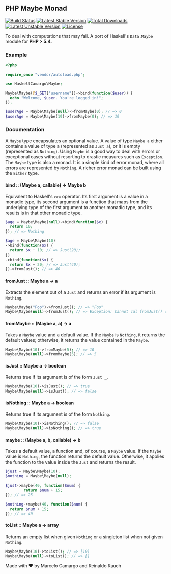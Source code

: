 ## PHP Maybe Monad

[![Build Status](https://travis-ci.org/haskellcamargo/php-maybe-monad.svg?branch=master)](https://travis-ci.org/haskellcamargo/php-maybe-monad) [![Latest Stable Version](https://poser.pugx.org/haskellcamargo/php-maybe-monad/v/stable)](https://packagist.org/packages/haskellcamargo/php-maybe-monad) [![Total Downloads](https://poser.pugx.org/haskellcamargo/php-maybe-monad/downloads)](https://packagist.org/packages/haskellcamargo/php-maybe-monad) [![Latest Unstable Version](https://poser.pugx.org/haskellcamargo/php-maybe-monad/v/unstable)](https://packagist.org/packages/haskellcamargo/php-maybe-monad) [![License](https://poser.pugx.org/haskellcamargo/php-maybe-monad/license)](https://packagist.org/packages/haskellcamargo/php-maybe-monad)

To deal with computations that may fail.
A port of Haskell's `Data.Maybe` module for **PHP > 5.4**.

### Example

```php
<?php

require_once "vendor/autoload.php";

use HaskellCamargo\Maybe;

Maybe\Maybe(@$_GET["username"])->bind(function($user)) {
  echo "Welcome, $user. You're logged in!";
});

$userAge = Maybe\Maybe(null)->fromMaybe(0); // => 0
$userAge = Maybe\Maybe(19)->fromMaybe(0); // => 19
```

### Documentation

A `Maybe` type encapsulates an optional value. A value of type `Maybe a`
either contains a value of type a (represented as `Just a`), or it is empty
(represented as `Nothing`). Using `Maybe` is a good way to deal with errors
or exceptional cases without resorting to drastic measures such as
`Exception`.
The `Maybe` type is also a monad. It is a simple kind of error monad, where
all errors are represented by `Nothing`. A richer error monad can be built
using the `Either` type.

#### bind :: (Maybe a, callable) -> Maybe b

Equivalent to Haskell's `>>=` operator. Its first argument is a value in
a monadic type, its second argument is a function that maps from the
underlying type of the first argument to another monadic type, and its
results is in that other monadic type.

```php
$age = Maybe\Maybe(null)->bind(function($x) {
  return 10;
}); // => Nothing

$age = Maybe\Maybe(10)
->bind(function($x) {
  return $x + 10; // => Just(20);
})
->bind(function($x) {
  return $x + 20; // => Just(40);
})->fromJust(); // => 40
```

#### fromJust :: Maybe a -> a

Extracts the element out of a `Just` and returns an error if its argument
is `Nothing`.

```php
Maybe\Maybe("Foo")->fromJust(); // => "Foo"
Maybe\Maybe(null)->fromJust(); // => Exception: Cannot cal fromJust() on Nothing
```

#### fromMaybe :: (Maybe a, a) -> a

Takes a `Maybe` value and a default value. If the `Maybe` is `Nothing`, it
returns the default values; otherwise, it returns the value contained in
the `Maybe`.

```php
Maybe\Maybe(10)->fromMaybe(5); // => 10
Maybe\Maybe(null)->fromMaybe(5); // => 5
```

#### isJust :: Maybe a -> boolean

Returns true if its argument is of the form `Just _`.

```php
Maybe\Maybe(10)->isJust(); // => true
Maybe\Maybe(null)->isJust(); // => false
```

#### isNothing :: Maybe a -> boolean

Returns true if its argument is of the form `Nothing`.

```php
Maybe\Maybe(10)->isNothing(); // => false
Maybe\Maybe(null)->isNothing(); // => true
```

#### maybe :: (Maybe a, b, callable) -> b

Takes a default value, a function and, of course, a `Maybe` value. If the
`Maybe` value is `Nothing`, the function returns the default value.
Otherwise, it applies the function to the value inside the `Just` and
returns the result.

```php
$just = Maybe\Maybe(10);
$nothing = Maybe\Maybe(null);

$just->maybe(40, function($num) {
        return $num + 15;
}); // => 25

$nothing->maybe(40, function($num) {
  return $num + 15;
}); // => 40
```

#### toList :: Maybe a -> array

Returns an empty list when given ``Nothing`` or a singleton list when not
given ``Nothing``.

```php
Maybe\Maybe(10)->toList(); // => [10]
Maybe\Maybe(null)->toList(); // => []
```

Made with :heart: by Marcelo Camargo and Reinaldo Rauch
